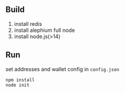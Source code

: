 ## Build

1. install redis
2. install alephium full node
3. install node.js(>14)

## Run

set addresses and wallet config in `config.json`

```shell
npm install
node init
```

